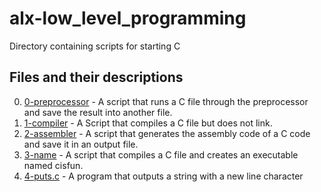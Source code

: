 # alx-low_level_programming
Directory containing scripts for starting C

## Files and their descriptions
0. [0-preprocessor](./0-preprocessor) - A script that runs a C file through the preprocessor and save the result into another file.
1. [1-compiler](./1-compiler) - A Script that compiles a C file but does not link.
2. [2-assembler](./2-assembler) - A script that generates the assembly code of a C code and save it in an output file.
3. [3-name](./3-name) - A script that compiles a C file and creates an executable named cisfun.
4. [4-puts.c](./4-puts.c) - A program that outputs a string with a new line character
